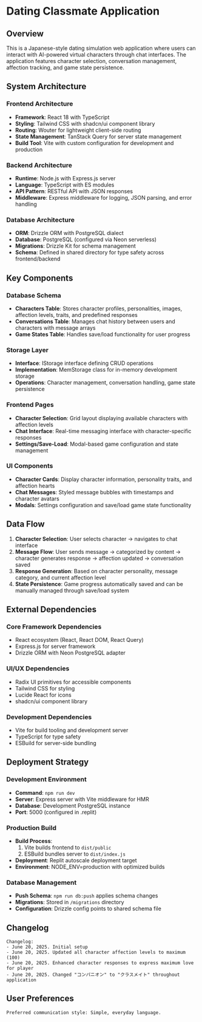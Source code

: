 # Dating Classmate Application

## Overview

This is a Japanese-style dating simulation web application where users can interact with AI-powered virtual characters through chat interfaces. The application features character selection, conversation management, affection tracking, and game state persistence.

## System Architecture

### Frontend Architecture
- **Framework**: React 18 with TypeScript
- **Styling**: Tailwind CSS with shadcn/ui component library
- **Routing**: Wouter for lightweight client-side routing
- **State Management**: TanStack Query for server state management
- **Build Tool**: Vite with custom configuration for development and production

### Backend Architecture
- **Runtime**: Node.js with Express.js server
- **Language**: TypeScript with ES modules
- **API Pattern**: RESTful API with JSON responses
- **Middleware**: Express middleware for logging, JSON parsing, and error handling

### Database Architecture
- **ORM**: Drizzle ORM with PostgreSQL dialect
- **Database**: PostgreSQL (configured via Neon serverless)
- **Migrations**: Drizzle Kit for schema management
- **Schema**: Defined in shared directory for type safety across frontend/backend

## Key Components

### Database Schema
- **Characters Table**: Stores character profiles, personalities, images, affection levels, traits, and predefined responses
- **Conversations Table**: Manages chat history between users and characters with message arrays
- **Game States Table**: Handles save/load functionality for user progress

### Storage Layer
- **Interface**: IStorage interface defining CRUD operations
- **Implementation**: MemStorage class for in-memory development storage
- **Operations**: Character management, conversation handling, game state persistence

### Frontend Pages
- **Character Selection**: Grid layout displaying available characters with affection levels
- **Chat Interface**: Real-time messaging interface with character-specific responses
- **Settings/Save-Load**: Modal-based game configuration and state management

### UI Components
- **Character Cards**: Display character information, personality traits, and affection hearts
- **Chat Messages**: Styled message bubbles with timestamps and character avatars
- **Modals**: Settings configuration and save/load game state functionality

## Data Flow

1. **Character Selection**: User selects character → navigates to chat interface
2. **Message Flow**: User sends message → categorized by content → character generates response → affection updated → conversation saved
3. **Response Generation**: Based on character personality, message category, and current affection level
4. **State Persistence**: Game progress automatically saved and can be manually managed through save/load system

## External Dependencies

### Core Framework Dependencies
- React ecosystem (React, React DOM, React Query)
- Express.js for server framework
- Drizzle ORM with Neon PostgreSQL adapter

### UI/UX Dependencies
- Radix UI primitives for accessible components
- Tailwind CSS for styling
- Lucide React for icons
- shadcn/ui component library

### Development Dependencies
- Vite for build tooling and development server
- TypeScript for type safety
- ESBuild for server-side bundling

## Deployment Strategy

### Development Environment
- **Command**: `npm run dev`
- **Server**: Express server with Vite middleware for HMR
- **Database**: Development PostgreSQL instance
- **Port**: 5000 (configured in .replit)

### Production Build
- **Build Process**: 
  1. Vite builds frontend to `dist/public`
  2. ESBuild bundles server to `dist/index.js`
- **Deployment**: Replit autoscale deployment target
- **Environment**: NODE_ENV=production with optimized builds

### Database Management
- **Push Schema**: `npm run db:push` applies schema changes
- **Migrations**: Stored in `/migrations` directory
- **Configuration**: Drizzle config points to shared schema file

## Changelog

```
Changelog:
- June 20, 2025. Initial setup
- June 20, 2025. Updated all character affection levels to maximum (100)
- June 20, 2025. Enhanced character responses to express maximum love for player
- June 20, 2025. Changed "コンパニオン" to "クラスメイト" throughout application
```

## User Preferences

```
Preferred communication style: Simple, everyday language.
```